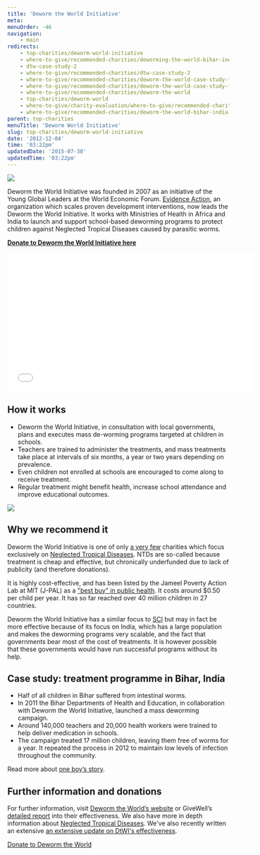 ```yaml
---
title: 'Deworm the World Initiative'
meta:
menuOrder: -46
navigation:
    - main
redirects:
    - top-charities/deworm-world-initiative
    - where-to-give/recommended-charities/deworming-the-world-bihar-india
    - dtw-case-study-2
    - where-to-give/recommended-charities/dtw-case-study-2
    - where-to-give/recommended-charities/deworm-the-world-case-study-from-bihar-india
    - where-to-give/recommended-charities/deworm-the-world-case-study-from-bihar
    - where-to-give/recommended-charities/deworm-the-world
    - top-charities/deworm-world
    - where-to-give/charity-evaluation/where-to-give/recommended-charities/deworm-the-world
    - where-to-give/recommended-charities/deworm-the-world-bihar-india
parent: top-charities
menuTitle: 'Deworm World Initiative'
slug: top-charities/deworm-world-initiative
date: '2012-12-04'
time: '03:22pm'
updatedDate: '2015-07-30'
updatedTime: '03:22pm'
---
```

![](/images/uploads/deworm_the_world.gif)

Deworm the World Initiative was founded in 2007 as an initiative of the Young Global Leaders at the World Economic Forum. [Evidence Action](http://www.evidenceaction.org/), an organization which scales proven development interventions, now leads the Deworm the World Initiative. It works with Ministries of Health in Africa and India to launch and support school-based deworming programs to protect children against Neglected Tropical Diseases caused by parasitic worms.

**[Donate to Deworm the World Initiative here](/trust)**

<center><iframe width="560" height="315" src="//www.youtube.com/embed/TskzAMMXoSo" frameborder="0" allowfullscreen=""></iframe></center>

## How it works

*   Deworm the World Initiative, in consultation with local governments, plans and executes mass de-worming programs targeted at children in schools.
*   Teachers are trained to administer the treatments, and mass treatments take place at intervals of six months, a year or two years depending on prevalence.
*   Even children not enrolled at schools are encouraged to come along to receive treatment.
*   Regular treatment might benefit health, increase school attendance and improve educational outcomes.

![](/images/uploads/kidsdtw.jpg)

## Why we recommend it

Deworm the World Initiative is one of only [a very few](/top-charities/schistosomiasis-control-initiative) charities which focus exclusively on [Neglected Tropical Diseases](/research/charities-area/neglected-tropical-diseases-ntds). NTDs are so-called because treatment is cheap and effective, but chronically underfunded due to lack of publicity (and therefore donations).

It is highly cost-effective, and has been listed by the Jameel Poverty Action Lab at MIT (J-PAL) as a ["best buy" in public health](http://www.povertyactionlab.org/publication/deworming-best-buy-development). It costs around $0.50 per child per year. It has so far reached over 40 million children in 27 countries.

Deworm the World Initiative has a similar focus to [SCI](/top-charities/schistosomiasis-control-initiative) but may in fact be more effective because of its focus on India, which has a large population and makes the deworming programs very scalable, and the fact that governments bear most of the cost of treatments. It is however possible that these governments would have run successful programs without its help.

## Case study: treatment programme in Bihar, India

*   Half of all children in Bihar suffered from intestinal worms.
*   In 2011 the Bihar Departments of Health and Education, in collaboration with Deworm the World Initiative, launched a mass deworming campaign.
*   Around 140,000 teachers and 20,000 health workers were trained to help deliver medication in schools.
*   The campaign treated 17 million children, leaving them free of worms for a year. It repeated the process in 2012 to maintain low levels of infection throughout the community.

Read more about [one boy’s story](/top-charities/deworm-world/saif-ali).

## Further information and donations

For further information, visit [Deworm the World’s website](http://evidenceaction.org/deworming/) or GiveWell’s [detailed report](http://www.givewell.org/international/top-charities/deworm-world-initiative) into their effectiveness. We also have more in depth information about [Neglected Tropical Diseases](/research/charities-area/neglected-tropical-diseases-ntds). We've also recently written an extensive [an extensive update on DtWI's effectiveness](https://www.givingwhatwecan.org/blog/2015-05-28/update-effectiveness-deworm-world-initiative-dtwi).

<a href="/trust" class="btn btn-primary">Donate to Deworm the World</a>